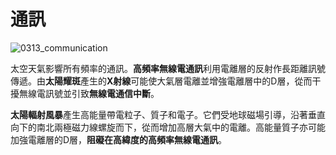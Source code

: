# 通訊

![0313_communication](./static/0313_communication.png)

太空天氣影響所有頻率的通訊。**高頻率無線電通訊**利用電離層的反射作長距離訊號傳遞。由**太陽耀斑**產生的**X射線**可能使大氣層電離並增強電離層中的D層，從而干擾無線電訊號並引致**無線電通信中斷**。

**太陽輻射風暴**產生高能量帶電粒子、質子和電子。它們受地球磁場引導，沿著垂直向下的南北兩極磁力線螺旋而下，從而增加高層大氣中的電離。高能量質子亦可能加強電離層的D層，**阻礙在高緯度的高頻率無線電通訊**。
